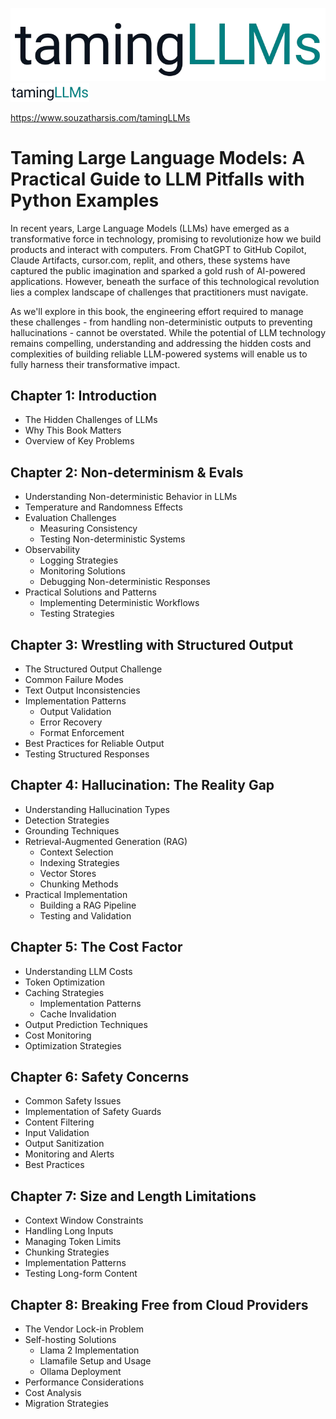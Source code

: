 ![Taming Language Models Logo](tamingllms/_static/logo_w.png#gh-light-mode-only)
<img src="tamingllms/_static/logo_w.png" style="background-color:white; width:25%;" alt="Taming Language Models Logo" />


https://www.souzatharsis.com/tamingLLMs

# Taming Large Language Models: A Practical Guide to LLM Pitfalls with Python Examples

In recent years, Large Language Models (LLMs) have emerged as a transformative force in technology, promising to revolutionize how we build products and interact with computers. From ChatGPT to GitHub Copilot, Claude Artifacts, cursor.com, replit, and others, these systems have captured the public imagination and sparked a gold rush of AI-powered applications. However, beneath the surface of this technological revolution lies a complex landscape of challenges that practitioners must navigate. 

As we'll explore in this book, the engineering effort required to manage these challenges - from handling non-deterministic outputs to preventing hallucinations - cannot be overstated. While the potential of LLM technology remains compelling, understanding and addressing the hidden costs and complexities of building reliable LLM-powered systems will enable us to fully harness their transformative impact.

## Chapter 1: Introduction
- The Hidden Challenges of LLMs
- Why This Book Matters
- Overview of Key Problems

## Chapter 2: Non-determinism & Evals
- Understanding Non-deterministic Behavior in LLMs
- Temperature and Randomness Effects
- Evaluation Challenges
  - Measuring Consistency
  - Testing Non-deterministic Systems
- Observability
  - Logging Strategies
  - Monitoring Solutions
  - Debugging Non-deterministic Responses
- Practical Solutions and Patterns
  - Implementing Deterministic Workflows
  - Testing Strategies

## Chapter 3: Wrestling with Structured Output
- The Structured Output Challenge
- Common Failure Modes
- Text Output Inconsistencies
- Implementation Patterns
  - Output Validation
  - Error Recovery
  - Format Enforcement
- Best Practices for Reliable Output
- Testing Structured Responses

## Chapter 4: Hallucination: The Reality Gap
- Understanding Hallucination Types
- Detection Strategies
- Grounding Techniques
- Retrieval-Augmented Generation (RAG)
  - Context Selection
  - Indexing Strategies
  - Vector Stores
  - Chunking Methods
- Practical Implementation
  - Building a RAG Pipeline
  - Testing and Validation

## Chapter 5: The Cost Factor
- Understanding LLM Costs
- Token Optimization
- Caching Strategies
  - Implementation Patterns
  - Cache Invalidation
- Output Prediction Techniques
- Cost Monitoring
- Optimization Strategies

## Chapter 6: Safety Concerns
- Common Safety Issues
- Implementation of Safety Guards
- Content Filtering
- Input Validation
- Output Sanitization
- Monitoring and Alerts
- Best Practices

## Chapter 7: Size and Length Limitations
- Context Window Constraints
- Handling Long Inputs
- Managing Token Limits
- Chunking Strategies
- Implementation Patterns
- Testing Long-form Content

## Chapter 8: Breaking Free from Cloud Providers
- The Vendor Lock-in Problem
- Self-hosting Solutions
  - Llama 2 Implementation
  - Llamafile Setup and Usage
  - Ollama Deployment
- Performance Considerations
- Cost Analysis
- Migration Strategies